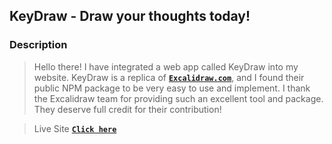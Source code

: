 ## KeyDraw - Draw your thoughts today!

### Description
> Hello there! I have integrated a web app called KeyDraw into my website. KeyDraw is a replica of [**`Excalidraw.com`**](https://excalidraw.com), and I found their public NPM package to be very easy to use and implement. I thank the Excalidraw team for providing such an excellent tool and package. They deserve full credit for their contribution!

> Live Site [**`Click here`**](https://draw.kiron.dev)
